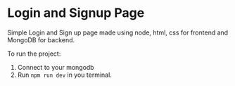 # Login and Signup Page
Simple Login and Sign up page made using node, html, css for frontend and MongoDB for backend.

To run the project:
1. Connect to your mongodb
2. Run ```npm run dev``` in you terminal.
